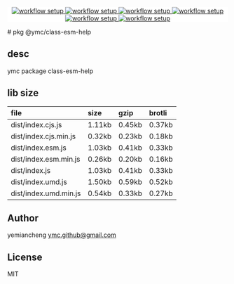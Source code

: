 <p align="center" style="background:white;">
<!-- github workflow stat:s -->
<!-- one line and center  -->
  <a href="https://github.com/YMC-GitHub">
    <img alt="workflow setup" src="https://img.shields.io/static/v1?label=pkg&message=done&color=ff69b4&style=flat-square" />
  </a>
  <a href="https://github.com/YMC-GitHub">
    <img alt="workflow setup" src="https://img.shields.io/static/v1?label=cod&message=done&color=ff69b4&style=flat-square" />
  </a>
    <a href="https://github.com/YMC-GitHub">
    <img alt="workflow setup" src="https://img.shields.io/static/v1?label=dep&message=done&color=ff69b4&style=flat-square" />
  </a>
  <a href="https://github.com/YMC-GitHub">
    <img alt="workflow setup" src="https://img.shields.io/static/v1?label=lin&message=done&color=ff69b4&style=flat-square" />
  </a>
    <a href="https://github.com/YMC-GitHub">
    <img alt="workflow setup" src="https://img.shields.io/static/v1?label=tes&message=fail&color=ff69b4&style=flat-square" />
  </a>
      <a href="https://github.com/YMC-GitHub">
    <img alt="workflow setup" src="https://img.shields.io/static/v1?label=pro&message=done&color=ff69b4&style=flat-square" />
  </a>


  <!-- https://img.shields.io/badge/<LABEL>-<MESSAGE>-<COLOR> -->
  <!-- https://img.shields.io/static/v1?label=<LABEL>&message=<MESSAGE>&color=<COLOR> -->
<!-- github workflow stat:e -->
</p>
# pkg @ymc/class-esm-help

## desc
ymc package class-esm-help

## lib size  
file | size | gzip | brotli
:---- | :---- | :---- | :----
dist/index.cjs.js | 1.11kb | 0.45kb | 0.37kb
dist/index.cjs.min.js | 0.32kb | 0.23kb | 0.18kb
dist/index.esm.js | 1.03kb | 0.41kb | 0.33kb
dist/index.esm.min.js | 0.26kb | 0.20kb | 0.16kb
dist/index.js | 1.03kb | 0.41kb | 0.33kb
dist/index.umd.js | 1.50kb | 0.59kb | 0.52kb
dist/index.umd.min.js | 0.54kb | 0.33kb | 0.27kb

## Author
yemiancheng <ymc.github@gmail.com>

## License
MIT